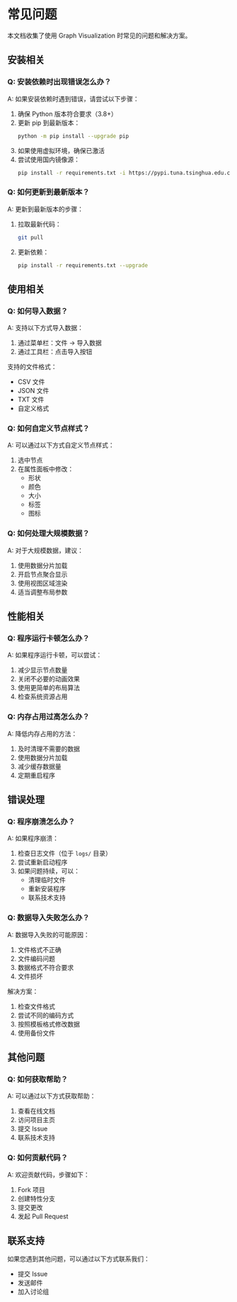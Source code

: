 # 常见问题

本文档收集了使用 Graph Visualization 时常见的问题和解决方案。

## 安装相关

### Q: 安装依赖时出现错误怎么办？

A: 如果安装依赖时遇到错误，请尝试以下步骤：

1. 确保 Python 版本符合要求（3.8+）
2. 更新 pip 到最新版本：
   ```bash
   python -m pip install --upgrade pip
   ```
3. 如果使用虚拟环境，确保已激活
4. 尝试使用国内镜像源：
   ```bash
   pip install -r requirements.txt -i https://pypi.tuna.tsinghua.edu.cn/simple
   ```

### Q: 如何更新到最新版本？

A: 更新到最新版本的步骤：

1. 拉取最新代码：
   ```bash
   git pull
   ```
2. 更新依赖：
   ```bash
   pip install -r requirements.txt --upgrade
   ```

## 使用相关

### Q: 如何导入数据？

A: 支持以下方式导入数据：

1. 通过菜单栏：文件 -> 导入数据
2. 通过工具栏：点击导入按钮


支持的文件格式：
- CSV 文件
- JSON 文件
- TXT 文件
- 自定义格式

### Q: 如何自定义节点样式？

A: 可以通过以下方式自定义节点样式：

1. 选中节点
2. 在属性面板中修改：
   - 形状
   - 颜色
   - 大小
   - 标签
   - 图标

### Q: 如何处理大规模数据？

A: 对于大规模数据，建议：

1. 使用数据分片加载
2. 开启节点聚合显示
3. 使用视图区域渲染
4. 适当调整布局参数

## 性能相关

### Q: 程序运行卡顿怎么办？

A: 如果程序运行卡顿，可以尝试：

1. 减少显示节点数量
2. 关闭不必要的动画效果
3. 使用更简单的布局算法
4. 检查系统资源占用

### Q: 内存占用过高怎么办？

A: 降低内存占用的方法：

1. 及时清理不需要的数据
2. 使用数据分片加载
3. 减少缓存数据量
4. 定期重启程序

## 错误处理

### Q: 程序崩溃怎么办？

A: 如果程序崩溃：

1. 检查日志文件（位于 `logs/` 目录）
2. 尝试重新启动程序
3. 如果问题持续，可以：
   - 清理临时文件
   - 重新安装程序
   - 联系技术支持

### Q: 数据导入失败怎么办？

A: 数据导入失败的可能原因：

1. 文件格式不正确
2. 文件编码问题
3. 数据格式不符合要求
4. 文件损坏

解决方案：
1. 检查文件格式
2. 尝试不同的编码方式
3. 按照模板格式修改数据
4. 使用备份文件

## 其他问题

### Q: 如何获取帮助？

A: 可以通过以下方式获取帮助：

1. 查看在线文档
2. 访问项目主页
3. 提交 Issue
4. 联系技术支持

### Q: 如何贡献代码？

A: 欢迎贡献代码，步骤如下：

1. Fork 项目
2. 创建特性分支
3. 提交更改
4. 发起 Pull Request

## 联系支持

如果您遇到其他问题，可以通过以下方式联系我们：

- 提交 Issue
- 发送邮件
- 加入讨论组 